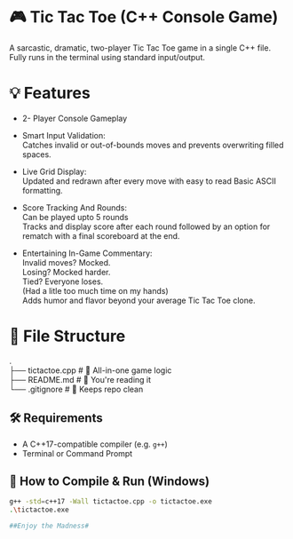 # 🎮 Tic Tac Toe (C++ Console Game)

A sarcastic, dramatic, two-player Tic Tac Toe game in a single C++ file.  
Fully runs in the terminal using standard input/output.

# 💡 Features

- 2- Player Console Gameplay  
- Smart Input Validation:  
Catches invalid or out-of-bounds moves and prevents overwriting filled spaces.  

- Live Grid Display:  
Updated and redrawn after every move with easy to read Basic ASCII formatting. 

- Score Tracking And Rounds:  
Can be played upto 5 rounds  
Tracks and display score after each round followed by an option for rematch with a final scoreboard at the end.  

- Entertaining In-Game Commentary:  
Invalid moves? Mocked.  
Losing? Mocked harder.  
Tied? Everyone loses.  
(Had a litle too much time on my hands)  
Adds humor and flavor beyond your average Tic Tac Toe clone.

# 🧾 File Structure

.  
├── tictactoe.cpp     # 🔹 All-in-one game logic  
├── README.md         # 📘 You're reading it  
└── .gitignore        # 🧼 Keeps repo clean  


## 🛠 Requirements
- A C++17-compatible compiler (e.g. `g++`)
- Terminal or Command Prompt

## 🚀 How to Compile & Run (Windows)

```bash
g++ -std=c++17 -Wall tictactoe.cpp -o tictactoe.exe
.\tictactoe.exe

##Enjoy the Madness# 
 
 
